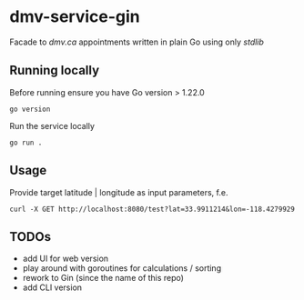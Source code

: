 # dmv-service-gin
Facade to _dmv.ca_ appointments written in plain Go using only _stdlib_

## Running locally

Before running ensure you have Go version > 1.22.0 
```shell
go version
```

Run the service locally
```shell
go run .
```

## Usage

Provide target latitude | longitude as input parameters, f.e.

```shell
curl -X GET http://localhost:8080/test?lat=33.9911214&lon=-118.4279929
```

## TODOs
- add UI for web version
- play around with goroutines for calculations / sorting
- rework to Gin (since the name of this repo)
- add CLI version
